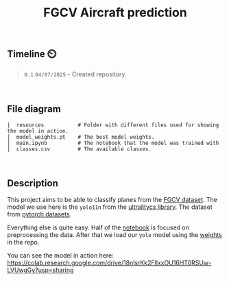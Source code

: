<div align="center">
  <h1>FGCV Aircraft prediction</h1>
</div>
<br>

## Timeline ⏲️

> `0.1` `04/07/2025` - Created repository.

<br>

## File diagram

```
|  resources           # Folder with different files used for showing the model in action.
│  model_weights.pt    # The best model weights.
│  main.ipynb          # The notebook that the model was trained with
│  classes.csv         # The available classes.
```
<br>
  
## Description

This project aims to be able to classify planes from the [FGCV dataset](https://www.robots.ox.ac.uk/~vgg/data/fgvc-aircraft/). The model we use here is the `yolo11n` from the [ultralitycs library](https://docs.ultralytics.com/models/yolo11/). The dataset from [pytorch datasets](https://pytorch.org/vision/main/datasets.html#:~:text=FGVC%20Aircraft%20Dataset.). 

Everything else is quite easy. Half of the [notebook](main.ipynb) is focused on preprocessing the data. After that we load our `yolo` model using the [weights](model_weights.pt) in the repo.

You can see the model in action here: https://colab.research.google.com/drive/18nlsrKk2FIlxxOU16HT0RSUw-LVUwgGy?usp=sharing





